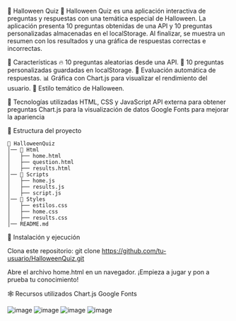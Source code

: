 🎃 Halloween Quiz 🎃
Halloween Quiz es una aplicación interactiva de preguntas y respuestas con una temática especial de Halloween. La aplicación presenta 10 preguntas obtenidas de una API y 10 preguntas personalizadas almacenadas en el localStorage. Al finalizar, se muestra un resumen con los resultados y una gráfica de respuestas correctas e incorrectas.

📌 Características
🔥 10 preguntas aleatorias desde una API.
👻 10 preguntas personalizadas guardadas en localStorage.
🧠 Evaluación automática de respuestas.
📊 Gráfica con Chart.js para visualizar el rendimiento del usuario.
🎃 Estilo temático de Halloween.

🚀 Tecnologías utilizadas
HTML, CSS y JavaScript
API externa para obtener preguntas
Chart.js para la visualización de datos
Google Fonts para mejorar la apariencia

📁 Estructura del proyecto
```
📂 HalloweenQuiz  
│── 📂 Html  
│   ├── home.html  
│   ├── question.html  
│   ├── results.html  
│── 📂 Scripts  
│   ├── home.js  
│   ├── results.js  
│   ├── script.js  
│── 📂 Styles  
│   ├── estilos.css  
│   ├── home.css  
│   ├── results.css  
│── README.md
````
🔧 Instalación y ejecución

Clona este repositorio:
git clone https://github.com/tu-usuario/HalloweenQuiz.git

Abre el archivo home.html en un navegador.
¡Empieza a jugar y pon a prueba tu conocimiento!

🕸️ Recursos utilizados
  Chart.js
  Google Fonts


![image](https://github.com/user-attachments/assets/e4b1b1b5-2a44-4712-b1f7-0ea381761b65)
![image](https://github.com/user-attachments/assets/b3f8c6e2-dafa-437c-8352-4bf637ccf67c)
![image](https://github.com/user-attachments/assets/46e4ed14-e037-47eb-888e-9bdeada43c60)
![image](https://github.com/user-attachments/assets/ca833335-6953-4a36-8119-1c7d3451ffac)


